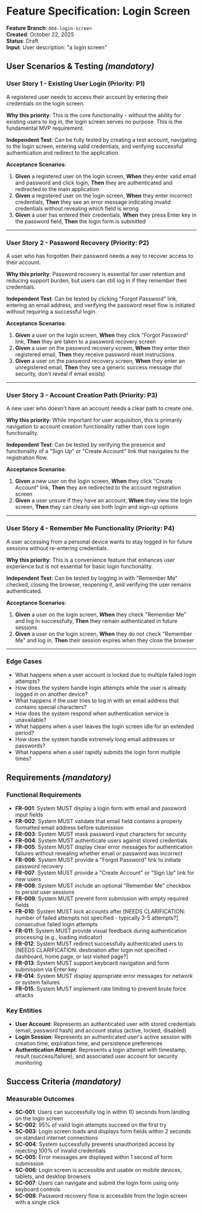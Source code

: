 # Feature Specification: Login Screen

**Feature Branch**: `004-login-screen`  
**Created**: October 22, 2025  
**Status**: Draft  
**Input**: User description: "a login screen"

## User Scenarios & Testing *(mandatory)*

### User Story 1 - Existing User Login (Priority: P1)

A registered user needs to access their account by entering their credentials on the login screen.

**Why this priority**: This is the core functionality - without the ability for existing users to log in, the login screen serves no purpose. This is the fundamental MVP requirement.

**Independent Test**: Can be fully tested by creating a test account, navigating to the login screen, entering valid credentials, and verifying successful authentication and redirect to the application.

**Acceptance Scenarios**:

1. **Given** a registered user on the login screen, **When** they enter valid email and password and click login, **Then** they are authenticated and redirected to the main application
2. **Given** a registered user on the login screen, **When** they enter incorrect credentials, **Then** they see an error message indicating invalid credentials without revealing which field is wrong
3. **Given** a user has entered their credentials, **When** they press Enter key in the password field, **Then** the login form is submitted

---

### User Story 2 - Password Recovery (Priority: P2)

A user who has forgotten their password needs a way to recover access to their account.

**Why this priority**: Password recovery is essential for user retention and reducing support burden, but users can still log in if they remember their credentials.

**Independent Test**: Can be tested by clicking "Forgot Password" link, entering an email address, and verifying the password reset flow is initiated without requiring a successful login.

**Acceptance Scenarios**:

1. **Given** a user on the login screen, **When** they click "Forgot Password" link, **Then** they are taken to a password recovery screen
2. **Given** a user on the password recovery screen, **When** they enter their registered email, **Then** they receive password reset instructions
3. **Given** a user on the password recovery screen, **When** they enter an unregistered email, **Then** they see a generic success message (for security, don't reveal if email exists)

---

### User Story 3 - Account Creation Path (Priority: P3)

A new user who doesn't have an account needs a clear path to create one.

**Why this priority**: While important for user acquisition, this is primarily navigation to account creation functionality rather than core login functionality.

**Independent Test**: Can be tested by verifying the presence and functionality of a "Sign Up" or "Create Account" link that navigates to the registration flow.

**Acceptance Scenarios**:

1. **Given** a new user on the login screen, **When** they click "Create Account" link, **Then** they are redirected to the account registration screen
2. **Given** a user unsure if they have an account, **When** they view the login screen, **Then** they can clearly see both login and sign-up options

---

### User Story 4 - Remember Me Functionality (Priority: P4)

A user accessing from a personal device wants to stay logged in for future sessions without re-entering credentials.

**Why this priority**: This is a convenience feature that enhances user experience but is not essential for basic login functionality.

**Independent Test**: Can be tested by logging in with "Remember Me" checked, closing the browser, reopening it, and verifying the user remains authenticated.

**Acceptance Scenarios**:

1. **Given** a user on the login screen, **When** they check "Remember Me" and log in successfully, **Then** they remain authenticated in future sessions
2. **Given** a user on the login screen, **When** they do not check "Remember Me" and log in, **Then** their session expires when they close the browser

---

### Edge Cases

- What happens when a user account is locked due to multiple failed login attempts?
- How does the system handle login attempts while the user is already logged in on another device?
- What happens if the user tries to log in with an email address that contains special characters?
- How does the system respond when authentication service is unavailable?
- What happens when a user leaves the login screen idle for an extended period?
- How does the system handle extremely long email addresses or passwords?
- What happens when a user rapidly submits the login form multiple times?

## Requirements *(mandatory)*

### Functional Requirements

- **FR-001**: System MUST display a login form with email and password input fields
- **FR-002**: System MUST validate that email field contains a properly formatted email address before submission
- **FR-003**: System MUST mask password input characters for security
- **FR-004**: System MUST authenticate users against stored credentials
- **FR-005**: System MUST display clear error messages for authentication failures without revealing whether email or password was incorrect
- **FR-006**: System MUST provide a "Forgot Password" link to initiate password recovery
- **FR-007**: System MUST provide a "Create Account" or "Sign Up" link for new users
- **FR-008**: System MUST include an optional "Remember Me" checkbox to persist user sessions
- **FR-009**: System MUST prevent form submission with empty required fields
- **FR-010**: System MUST lock accounts after [NEEDS CLARIFICATION: number of failed attempts not specified - typically 3-5 attempts?] consecutive failed login attempts
- **FR-011**: System MUST provide visual feedback during authentication processing (e.g., loading indicator)
- **FR-012**: System MUST redirect successfully authenticated users to [NEEDS CLARIFICATION: destination after login not specified - dashboard, home page, or last visited page?]
- **FR-013**: System MUST support keyboard navigation and form submission via Enter key
- **FR-014**: System MUST display appropriate error messages for network or system failures
- **FR-015**: System MUST implement rate limiting to prevent brute force attacks

### Key Entities

- **User Account**: Represents an authenticated user with stored credentials (email, password hash) and account status (active, locked, disabled)
- **Login Session**: Represents an authenticated user's active session with creation time, expiration time, and persistence preferences
- **Authentication Attempt**: Represents a login attempt with timestamp, result (success/failure), and associated user account for security monitoring

## Success Criteria *(mandatory)*

### Measurable Outcomes

- **SC-001**: Users can successfully log in within 10 seconds from landing on the login screen
- **SC-002**: 95% of valid login attempts succeed on the first try
- **SC-003**: Login screen loads and displays form fields within 2 seconds on standard internet connections
- **SC-004**: System successfully prevents unauthorized access by rejecting 100% of invalid credentials
- **SC-005**: Error messages are displayed within 1 second of form submission
- **SC-006**: Login screen is accessible and usable on mobile devices, tablets, and desktop browsers
- **SC-007**: Users can navigate and submit the login form using only keyboard controls
- **SC-008**: Password recovery flow is accessible from the login screen with a single click

